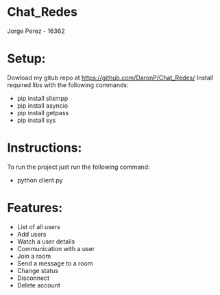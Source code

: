 # Chat_Redes
Jorge Perez - 16362

# Setup:

Dowload my gitub repo at https://github.com/DaronP/Chat_Redes/
Install required libs with the following commands:
* pip install slixmpp
* pip install asyncio
* pip install getpass
* pip install sys


# Instructions:

To run the project just run the following command:
- python client.py

# Features:
- List of all users
- Add users
- Watch a user details
- Communication with a user
- Join a room
- Send a message to a room
- Change status
- Disconnect
- Delete account
